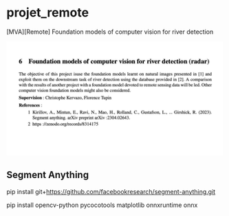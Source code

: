 # projet_remote

[MVA][Remote] Foundation models of computer vision for river detection

![Alt text](doc/sujet.png)

## Segment Anything

pip install git+https://github.com/facebookresearch/segment-anything.git

pip install opencv-python pycocotools matplotlib onnxruntime onnx

